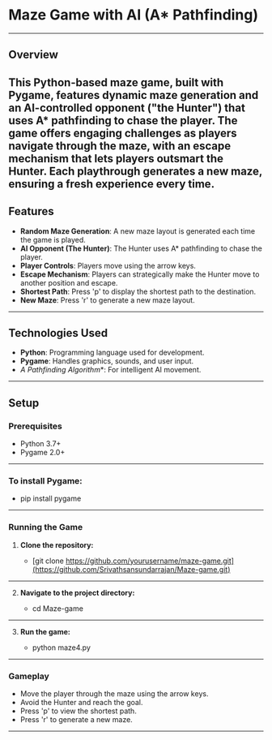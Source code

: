# Maze Game with AI (A* Pathfinding)
---
## Overview
This Python-based maze game, built with Pygame, features dynamic maze generation and an AI-controlled opponent ("the Hunter") that uses A* pathfinding to chase the player. The game offers engaging challenges as players navigate through the maze, with an escape mechanism that lets players outsmart the Hunter. Each playthrough generates a new maze, ensuring a fresh experience every time.
---
## Features
- **Random Maze Generation**: A new maze layout is generated each time the game is played.
- **AI Opponent (The Hunter)**: The Hunter uses A* pathfinding to chase the player.
- **Player Controls**: Players move using the arrow keys.
- **Escape Mechanism**: Players can strategically make the Hunter move to another position and escape.
- **Shortest Path**: Press 'p' to display the shortest path to the destination.
- **New Maze**: Press 'r' to generate a new maze layout.
---
## Technologies Used
- **Python**: Programming language used for development.
- **Pygame**: Handles graphics, sounds, and user input.
- **A* Pathfinding Algorithm**: For intelligent AI movement.
---
## Setup

### Prerequisites
- Python 3.7+
- Pygame 2.0+
---
### To install Pygame:

- pip install pygame
---
### Running the Game

1. **Clone the repository:**
   
    - [git clone https://github.com/yourusername/maze-game.git](https://github.com/Srivathsansundarrajan/Maze-game.git)
    
---
2. **Navigate to the project directory:**
    
    - cd Maze-game
    
---
3. **Run the game:**
    
    - python maze4.py
    
---
### Gameplay

- Move the player through the maze using the arrow keys.
- Avoid the Hunter and reach the goal.
- Press 'p' to view the shortest path.
- Press 'r' to generate a new maze.
---
